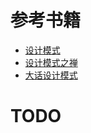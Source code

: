 # 参考书籍

- [设计模式](https://s.click.taobao.com/Dw5c6Lw)
- [设计模式之禅](https://s.click.taobao.com/DOic6Lw)
- [大话设计模式](https://s.click.taobao.com/UVIc6Lw)

# TODO